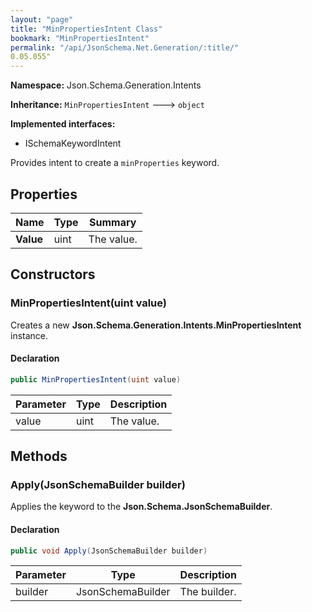 ```yaml
---
layout: "page"
title: "MinPropertiesIntent Class"
bookmark: "MinPropertiesIntent"
permalink: "/api/JsonSchema.Net.Generation/:title/"
0.05.055"
---
```

**Namespace:** Json.Schema.Generation.Intents

**Inheritance:**
`MinPropertiesIntent`
 🡒 
`object`

**Implemented interfaces:**

- ISchemaKeywordIntent

Provides intent to create a `minProperties` keyword.

## Properties

| Name | Type | Summary |
|---|---|---|
| **Value** | uint | The value. |

## Constructors

### MinPropertiesIntent(uint value)

Creates a new **Json.Schema.Generation.Intents.MinPropertiesIntent** instance.

#### Declaration

```c#
public MinPropertiesIntent(uint value)
```

| Parameter | Type | Description |
|---|---|---|
| value | uint | The value. |


## Methods

### Apply(JsonSchemaBuilder builder)

Applies the keyword to the **Json.Schema.JsonSchemaBuilder**.

#### Declaration

```c#
public void Apply(JsonSchemaBuilder builder)
```

| Parameter | Type | Description |
|---|---|---|
| builder | JsonSchemaBuilder | The builder. |



